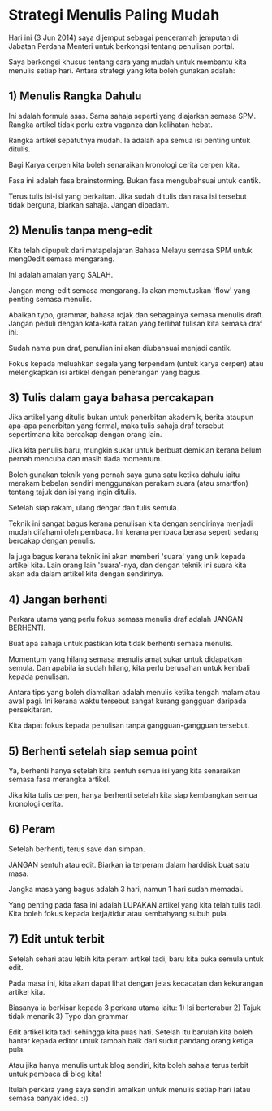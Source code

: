# Strategi Menulis Paling Mudah

Hari ini (3 Jun 2014) saya dijemput sebagai penceramah jemputan di Jabatan Perdana Menteri untuk berkongsi tentang penulisan portal.

Saya berkongsi khusus tentang cara yang mudah untuk membantu kita menulis setiap hari. Antara strategi yang kita boleh gunakan adalah:

## 1) Menulis Rangka Dahulu

Ini adalah formula asas. Sama sahaja seperti yang diajarkan semasa SPM. Rangka artikel tidak perlu extra vaganza dan kelihatan hebat.

Rangka artikel sepatutnya mudah. Ia adalah apa semua isi penting untuk ditulis.

Bagi Karya cerpen kita boleh senaraikan kronologi cerita cerpen kita.

Fasa ini adalah fasa brainstorming. Bukan fasa mengubahsuai untuk cantik.

Terus tulis isi-isi yang berkaitan. Jika sudah ditulis dan rasa isi tersebut tidak berguna, biarkan sahaja. Jangan dipadam.

## 2) Menulis tanpa meng-edit

Kita telah dipupuk dari matapelajaran Bahasa Melayu semasa SPM untuk meng0edit semasa mengarang.

Ini adalah amalan yang SALAH.

Jangan meng-edit semasa mengarang. Ia akan memutuskan 'flow' yang penting semasa menulis.

Abaikan typo, grammar, bahasa rojak dan sebagainya semasa menulis draft. Jangan peduli dengan kata-kata rakan yang terlihat tulisan kita semasa draf ini.

Sudah nama pun draf, penulian ini akan diubahsuai menjadi cantik.

Fokus kepada meluahkan segala yang terpendam (untuk karya cerpen) atau melengkapkan isi artikel dengan penerangan yang bagus.

## 3) Tulis dalam gaya bahasa percakapan

Jika artikel yang ditulis bukan untuk penerbitan akademik, berita ataupun apa-apa penerbitan yang formal, maka tulis sahaja draf tersebut sepertimana kita bercakap dengan orang lain.

Jika kita penulis baru, mungkin sukar untuk berbuat demikian kerana belum pernah mencuba dan masih tiada momentum.

Boleh gunakan teknik yang pernah saya guna satu ketika dahulu iaitu merakam bebelan sendiri menggunakan perakam suara (atau smartfon) tentang tajuk dan isi yang ingin ditulis.

Setelah siap rakam, ulang dengar dan tulis semula.

Teknik ini sangat bagus kerana penulisan kita dengan sendirinya menjadi mudah difahami oleh pembaca. Ini kerana pembaca berasa seperti sedang bercakap dengan penulis.

Ia juga bagus kerana teknik ini akan memberi 'suara' yang unik kepada artikel kita. Lain orang lain 'suara'-nya, dan dengan teknik ini suara kita akan ada dalam artikel kita dengan sendirinya.

## 4) Jangan berhenti

Perkara utama yang perlu fokus semasa menulis draf adalah JANGAN BERHENTI.

Buat apa sahaja untuk pastikan kita tidak berhenti semasa menulis.

Momentum yang hilang semasa menulis amat sukar untuk didapatkan semula. Dan apabila ia sudah hilang, kita perlu berusahan untuk kembali kepada penulisan.

Antara tips yang boleh diamalkan adalah menulis ketika tengah malam atau awal pagi. Ini kerana waktu tersebut sangat kurang gangguan daripada persekitaran.

Kita dapat fokus kepada penulisan tanpa gangguan-gangguan tersebut.

## 5) Berhenti setelah siap semua point

Ya, berhenti hanya setelah kita sentuh semua isi yang kita senaraikan semasa fasa merangka artikel.

Jika kita tulis cerpen, hanya berhenti setelah kita siap kembangkan semua kronologi cerita.

## 6) Peram

Setelah berhenti, terus save dan simpan. 

JANGAN sentuh atau edit. Biarkan ia terperam dalam harddisk buat satu masa.

Jangka masa yang bagus adalah 3 hari, namun 1 hari sudah memadai.

Yang penting pada fasa ini adalah LUPAKAN artikel yang kita telah tulis tadi. Kita boleh fokus kepada kerja/tidur atau sembahyang subuh pula.

## 7) Edit untuk terbit

Setelah sehari atau lebih kita peram artikel tadi, baru kita buka semula untuk edit.

Pada masa ini, kita akan dapat lihat dengan jelas kecacatan dan kekurangan artikel kita.

Biasanya ia berkisar kepada 3 perkara utama iaitu: 1) Isi berterabur 2) Tajuk tidak menarik 3) Typo dan grammar

Edit artikel kita tadi sehingga kita puas hati. Setelah itu barulah kita boleh hantar kepada editor untuk tambah baik dari sudut pandang orang ketiga pula.

Atau jika hanya menulis untuk blog sendiri, kita boleh sahaja terus terbit untuk pembaca di blog kita!

Itulah perkara yang saya sendiri amalkan untuk menulis setiap hari (atau semasa banyak idea. :))